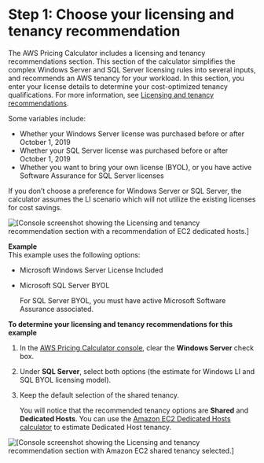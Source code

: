 # Step 1: Choose your licensing and tenancy recommendation<a name="estimate-workload-tutorial-step1"></a>

The AWS Pricing Calculator includes a licensing and tenancy recommendations section\. This section of the calculator simplifies the complex Windows Server and SQL Server licensing rules into several inputs, and recommends an AWS tenancy for your workload\. In this section, you enter your license details to determine your cost\-optimized tenancy qualifications\. For more information, see [Licensing and tenancy recommendations](windows-workload-estimates.md#estimate-workload-tenancy)\.

Some variables include:
+ Whether your Windows Server license was purchased before or after October 1, 2019
+ Whether your SQL Server license was purchased before or after October 1, 2019
+ Whether you want to bring your own license \(BYOL\), or you have active Software Assurance for SQL Server licenses

If you don’t choose a preference for Windows Server or SQL Server, the calculator assumes the LI scenario which will not utilize the existing licenses for cost savings\.

![\[Console screenshot showing the Licensing and tenancy recommendation section with a recommendation of EC2 dedicated hosts.\]](http://docs.aws.amazon.com/pricing-calculator/latest/userguide/images/t1_licensing_options.png)

**Example**  
This example uses the following options:  
+ Microsoft Windows Server License Included
+ Microsoft SQL Server BYOL

  For SQL Server BYOL, you must have active Microsoft Software Assurance associated\.

**To determine your licensing and tenancy recommendations for this example**

1. In the [AWS Pricing Calculator console](https://calculator.aws/#/createCalculator/EC2WinSQL), clear the **Windows Server** check box\.

1. Under **SQL Server**, select both options \(the estimate for Windows LI and SQL BYOL licensing model\)\.

1. Keep the default selection of the shared tenancy\.

   You will notice that the recommended tenancy options are **Shared** and **Dedicated Hosts**\. You can use the [Amazon EC2 Dedicated Hosts calculator](https://calculator.aws/#/EC2DedicatedHosts) to estimate Dedicated Host tenancy\.

![\[Console screenshot showing the Licensing and tenancy recommendation section with Amazon EC2 shared tenancy selected.\]](http://docs.aws.amazon.com/pricing-calculator/latest/userguide/images/t2_licensing_options_win_byol_sql.png)